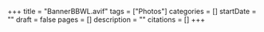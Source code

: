 +++
title = "BannerBBWL.avif"
tags = ["Photos"]
categories = []
startDate = ""
draft = false
pages = []
description = ""
citations = []
+++
